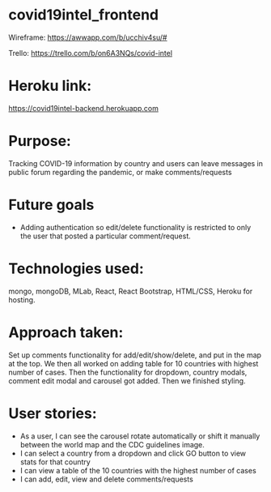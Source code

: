# covid19intel_frontend


Wireframe: https://awwapp.com/b/ucchiv4su/#

Trello: https://trello.com/b/on6A3NQs/covid-intel




# Heroku link: 

https://covid19intel-backend.herokuapp.com

# Purpose: 
Tracking COVID-19 information by country and users can leave messages in public forum regarding the pandemic, or make comments/requests

# Future goals
* Adding authentication so edit/delete functionality is restricted to only the user that posted a particular comment/request.

# Technologies used: 
mongo, mongoDB, MLab, React, React Bootstrap, HTML/CSS, Heroku for hosting.

# Approach taken: 
Set up comments functionality for add/edit/show/delete, and put in the map at the top. We then all worked on adding table for 10 countries with highest number of cases. Then the functionality for dropdown, country modals, comment edit modal and carousel got added. Then we finished styling.

# User stories:
* As a user, I can see the carousel rotate automatically or shift it manually between the world map and the CDC guidelines image.
* I can select a country from a dropdown and click GO button to view stats for that country
* I can view a table of the 10 countries with the highest number of cases
* I can add, edit, view and delete comments/requests

